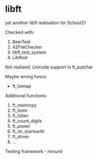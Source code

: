 # libft
yet another libft realisation for School21

Checked with:
1) BeerTest
2) 42FileChecker
3) libft_test_system
4) Libftest

Not realized:
    Unicode support in ft_putchar

Maybe wrong funcs:
- ft_lstmap

Additional functions:
1) ft_memrcpy
2) ft_itostr
3) ft_lstlen
4) ft_count_digits
5) ft_power
6) ft_str_startswith
7) ft_strrev
8) ...

Testing framework - minunit
